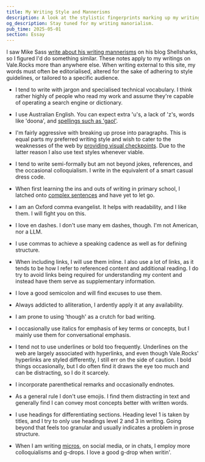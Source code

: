 ```yaml
---
title: My Writing Style and Mannerisms
description: A look at the stylistic fingerprints marking up my writing. Covering and vaguely justifying my spellings, use of punctuation, sentence structure, and other prose crimes. 
og_description: Stay tuned for my writing manorialism. 
pub_time: 2025-05-01
section: Essay
---
```


I saw Mike Sass [write about his writing mannerisms](https://shellsharks.com/writing-mannerisms) on his blog Shellsharks, so I figured I'd do something similar. These notes apply to my writings on Vale.Rocks more than anywhere else. When writing external to this site, my words must often be editorialised, altered for the sake of adhering to style guidelines, or tailored to a specific audience.

- I tend to write with jargon and specialised technical vocabulary. I think rather highly of people who read my work and assume they're capable of operating a search engine or dictionary.

- I use Australian English. You can expect extra 'u's, a lack of 'z's, words like 'doona', and [spellings such as 'gaol'](/micros/20250217-0921).

- I'm fairly aggressive with breaking up prose into paragraphs. This is equal parts my preferred writing style and wish to cater to the weaknesses of the web by [providing visual checkpoints](/posts/the-design-of-this-site#reading-checkpoints). Due to the latter reason I also use text styles whenever viable.

- I tend to write semi-formally but am not beyond jokes, references, and the occasional colloquialism. I write in the equivalent of a smart casual dress code.

- When first learning the ins and outs of writing in primary school, I latched onto [complex sentences](https://en.wikipedia.org/wiki/Sentence_clause_structure#Complex_and_compound-complex_sentences) and have yet to let go.

- I am an Oxford comma evangelist. It helps with readability, and I like them. I will fight you on this.

- I love en dashes. I don't use many em dashes, though. I'm not American, nor a LLM.

- I use commas to achieve a speaking cadence as well as for defining structure.

- When including links, I will use them inline. I also use a lot of links, as it tends to be how I refer to referenced content and additional reading. I do try to avoid links being required for understanding my content and instead have them serve as supplementary information.

- I love a good semicolon and will find excuses to use them.

- Always addicted to alliteration, I ardently apply it at any availability.

- I am prone to using 'though' as a crutch for bad writing.

- I occasionally use italics for emphasis of key terms or concepts, but I mainly use them for conversational emphasis.

- I tend not to use underlines or bold too frequently. Underlines on the web are largely associated with hyperlinks, and even though Vale.Rocks' hyperlinks are styled differently, I still err on the side of caution. I bold things occasionally, but I do often find it draws the eye too much and can be distracting, so I do it scarcely.

- I incorporate parenthetical remarks and occasionally endnotes.

- As a general rule I don't use emojis. I find them distracting in text and generally find I can convey most concepts better with written words.

- I use headings for differentiating sections. Heading level 1 is taken by titles, and I try to only use headings level 2 and 3 in writing. Going beyond that feels too granular and usually indicates a problem in prose structure.

- When I am writing [micros](/micros), on social media, or in chats, I employ more colloquialisms and g-drops. I love a good g-drop when writin'.

